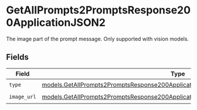 # GetAllPrompts2PromptsResponse200ApplicationJSON2

The image part of the prompt message. Only supported with vision models.


## Fields

| Field                                                                                                                                                                              | Type                                                                                                                                                                               | Required                                                                                                                                                                           | Description                                                                                                                                                                        |
| ---------------------------------------------------------------------------------------------------------------------------------------------------------------------------------- | ---------------------------------------------------------------------------------------------------------------------------------------------------------------------------------- | ---------------------------------------------------------------------------------------------------------------------------------------------------------------------------------- | ---------------------------------------------------------------------------------------------------------------------------------------------------------------------------------- |
| `type`                                                                                                                                                                             | [models.GetAllPrompts2PromptsResponse200ApplicationJSONResponseBodyItems1VersionsType](../models/getallprompts2promptsresponse200applicationjsonresponsebodyitems1versionstype.md) | :heavy_check_mark:                                                                                                                                                                 | N/A                                                                                                                                                                                |
| `image_url`                                                                                                                                                                        | [models.GetAllPrompts2PromptsResponse200ApplicationJSONImageURL](../models/getallprompts2promptsresponse200applicationjsonimageurl.md)                                             | :heavy_check_mark:                                                                                                                                                                 | N/A                                                                                                                                                                                |